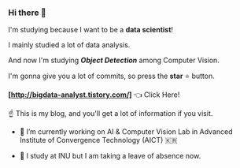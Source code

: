 ### Hi there 👋 

I'm studying because I want to be a **data scientist**! 

I mainly studied a lot of data analysis.

And now I'm studying ***Object Detection*** among Computer Vision.

I'm gonna give you a lot of commits, so press the **star** :star: button.

**[http://bigdata-analyst.tistory.com/]**  :point_left: Click Here! 

:point_up: 
This is my blog, and you'll get a lot of information if you visit.


- 🔭 I’m currently working on AI & Computer Vision Lab in Advanced Institute of Convergence Technology (AICT) :kr:

- :school: I study at INU but I am taking a leave of absence now.
